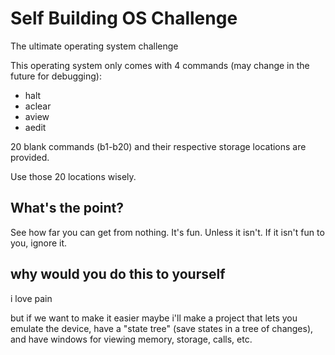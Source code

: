 # Self Building OS Challenge
The ultimate operating system challenge

This operating system only comes with 4 commands (may change in the future for debugging):
 - halt
 - aclear
 - aview
 - aedit

20 blank commands (b1-b20) and their respective storage locations are provided.

Use those 20 locations wisely.
 
## What's the point?
See how far you can get from nothing. It's fun. Unless it isn't. If it isn't fun to you, ignore it.

## why would you do this to yourself
i love pain

but if we want to make it easier maybe i'll make a project that lets you emulate the device,
have a "state tree" (save states in a tree of changes), and have windows for viewing
memory, storage, calls, etc.
